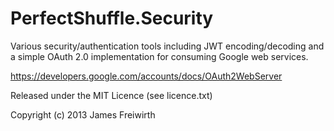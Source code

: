 PerfectShuffle.Security
=======================

Various security/authentication tools including JWT encoding/decoding and a simple OAuth 2.0 implementation for consuming Google web services.

https://developers.google.com/accounts/docs/OAuth2WebServer

Released under the MIT Licence (see licence.txt)

Copyright (c) 2013 James Freiwirth
